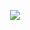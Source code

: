 <p align=center> <img src=https://komarev.com/ghpvc/?username=siIksong&style=flat&color=000000&label=zzz&base=10000000000>

